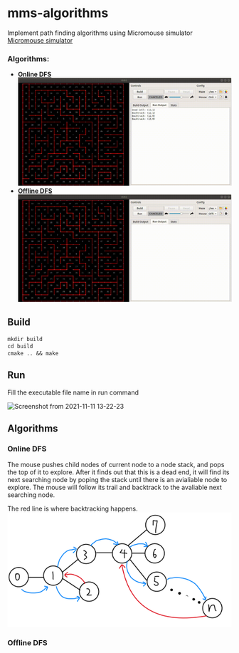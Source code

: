 # mms-algorithms
Implement path finding algorithms using Micromouse simulator  
[Micromouse simulator](https://github.com/mackorone/mms)

### Algorithms:  
- [**Online DFS**](#online-dfs)      
![online_DFS](./videos/online_DFS.gif)
- [**Offline DFS**](#offline-dfs)    
![offline_DFS](./videos/offline_DFS.gif)

## Build 
```
mkdir build
cd build  
cmake .. && make  
```
## Run
Fill the executable file name in run command

![Screenshot from 2021-11-11 13-22-23](https://user-images.githubusercontent.com/28807825/141351305-df904dfe-25ce-42ff-aeb6-d9f3b5eab3f5.png)

## Algorithms
### Online DFS
The mouse pushes child nodes of current node to a node stack, and pops the top of it to explore. After it finds out that this is a dead end, it will find its next searching node by poping the stack until there is an avialiable node to explore. The mouse will follow its trail and backtrack to the avaliable next searching node.

The red line is where backtracking happens.  
![online_DFS_graph](./videos/online_DFS_graph.png)

### Offline DFS
